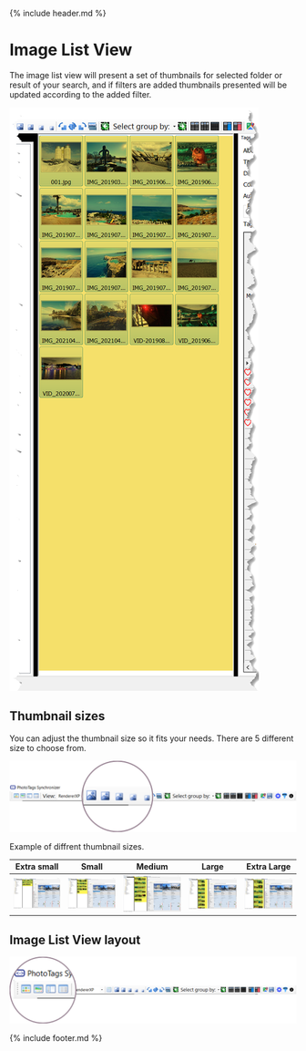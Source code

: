{% include header.md %}

# Image List View

The image list view will present a set of thumbnails for selected folder or result of your search, and if filters are added thumbnails presented will be updated according to the added filter.

![ImageListView](../userinterface/userinterface-layout-imeglistview.png)

## Thumbnail sizes

You can adjust the thumbnail size so it fits your needs. There are 5 different size to choose from.

![Thumbnail Size ToolStrip](userinterface-imagelistview-thumbnail-size-toolbar.png)

Example of diffrent thumbnail sizes.

Extra small | Small | Medium | Large | Extra Large
--|--|--|--|--
![Extra small](userinterface-imagelistview-extra-small.png) | ![Small](userinterface-imagelistview-small.png) | ![Medium](userinterface-imagelistview-medium.png) | ![Large](userinterface-imagelistview-large.png) | ![Extra large](userinterface-imagelistview-extra-large.png)

## Image List View layout

![Thumbnail Size ToolStrip](userinterface-imagelistview-thumbnail-viewtype-toolbar.png)


{% include footer.md %}
